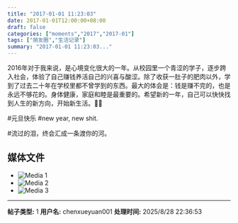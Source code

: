 ```yaml
---
title: "2017-01-01 11:23:03"
date: 2017-01-01T12:00:00+08:00
draft: false
categories: ["moments","2017","2017-01"]
tags: ["朋友圈","生活记录"]
summary: "2017-01-01 11:23:03..."
---
```


2016年对于我来说，是心境变化很大的一年。从校园里一个青涩的学子，逐步跨入社会，体验了自己赚钱养活自己的兴喜与酸涩。除了收获一肚子的肥肉以外，学到了过去二十年在学校里都不曾学到的东西。最大的体会是：钱是赚不完的，也是永远不够花的。身体健康，家庭和睦是最重要的。希望新的一年，自己可以快快找到人生的新方向，开始新生活。🙏🏻

#元旦快乐
#new year, new shit.

#流过的泪，终会汇成一条渡你的河。

## 媒体文件

- ![Media 1](/Moments/photos/2017-01-01/201701011123030.jpg)
- ![Media 2](/Moments/photos/2017-01-01/201701011123031.jpg)
- ![Media 3](/Moments/photos/2017-01-01/201701011123032.jpg)

---

**帖子类型:** 1
**用户名:** chenxueyuan001
**处理时间:** 2025/8/28 22:36:53